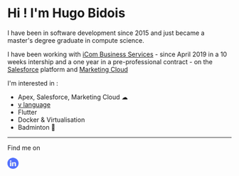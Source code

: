 <!--
**Hrafven/hrafven** is a ✨ _special_ ✨ repository because its `README.md` (this file) appears on your GitHub profile.

Here are some ideas to get you started:

- 🔭 I’m currently working on ...
- 🌱 I’m currently learning ...
- 👯 I’m looking to collaborate on ...
- 🤔 I’m looking for help with ...
- 💬 Ask me about ...
- 📫 How to reach me: ...
- 😄 Pronouns: ...
- ⚡ Fun fact: ...
-->

# Hi ! I'm Hugo Bidois

I have been in software development since 2015 and just became a master's degree graduate in compute science.

I have been working with [iCom Business Services](https://icom-cloud.com/) - since April 2019 in a 10 weeks intership and a one year in a pre-professional contract - on the [Salesforce](https://www.salesforce.com/) platform and [Marketing Cloud](https://www.salesforce.com/products/marketing-cloud/overview/)

I'm interested in :
- Apex, Salesforce, Marketing Cloud ☁
- [v language](https://vlang.io/)
- Flutter
- Docker & Virtualisation
- Badminton 🏸

----
Find me on

<a href="https://www.linkedin.com/in/hugo-bidois-hrafven/" target="_blank"><img src="linkedin.png" alt="Find me on LinkedIn" width="25px"/></a>
